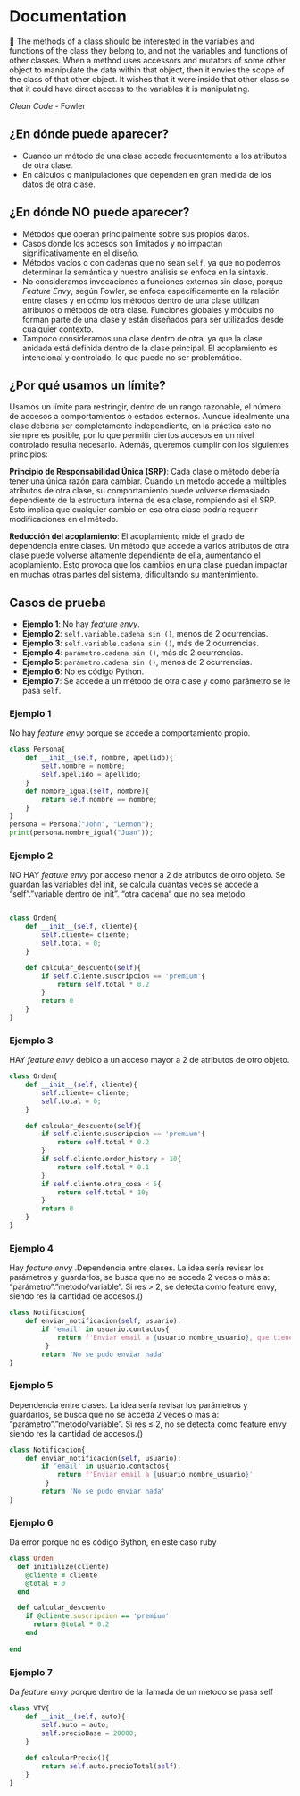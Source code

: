 # Documentation

<aside>
📌
The methods of a class should be interested in the variables and functions of the class they belong to, and not the variables and functions of other classes. When a method uses accessors and mutators of some other object to manipulate the data within that object, then it envies the scope of the class of that other object. It wishes that it were inside that other class so that it could have direct access to the variables it is manipulating.

*Clean Code* - Fowler
</aside>

## ¿En dónde puede aparecer?

- Cuando un método de una clase accede frecuentemente a los atributos de otra clase.
- En cálculos o manipulaciones que dependen en gran medida de los datos de otra clase.

## ¿En dónde NO puede aparecer?

- Métodos que operan principalmente sobre sus propios datos.
- Casos donde los accesos son limitados y no impactan significativamente en el diseño.
- Métodos vacíos o con cadenas que no sean `self`, ya que no podemos determinar la semántica y nuestro análisis se enfoca en la sintaxis.
- No consideramos invocaciones a funciones externas sin clase, porque *Feature Envy*, según Fowler, se enfoca específicamente en la relación entre clases y en cómo los métodos dentro de una clase utilizan atributos o métodos de otra clase. Funciones globales y módulos no forman parte de una clase y están diseñados para ser utilizados desde cualquier contexto.
- Tampoco consideramos una clase dentro de otra, ya que la clase anidada está definida dentro de la clase principal. El acoplamiento es intencional y controlado, lo que puede no ser problemático.

## ¿Por qué usamos un límite?

Usamos un límite para restringir, dentro de un rango razonable, el número de accesos a comportamientos o estados externos. Aunque idealmente una clase debería ser completamente independiente, en la práctica esto no siempre es posible, por lo que permitir ciertos accesos en un nivel controlado resulta necesario. Además, queremos cumplir con los siguientes principios:

**Principio de Responsabilidad Única (SRP)**: Cada clase o método debería tener una única razón para cambiar. Cuando un método accede a múltiples atributos de otra clase, su comportamiento puede volverse demasiado dependiente de la estructura interna de esa clase, rompiendo así el SRP. Esto implica que cualquier cambio en esa otra clase podría requerir modificaciones en el método.

**Reducción del acoplamiento**: El acoplamiento mide el grado de dependencia entre clases. Un método que accede a varios atributos de otra clase puede volverse altamente dependiente de ella, aumentando el acoplamiento. Esto provoca que los cambios en una clase puedan impactar en muchas otras partes del sistema, dificultando su mantenimiento.

## Casos de prueba

- **Ejemplo 1**: No hay *feature envy*.
- **Ejemplo 2**: `self.variable.cadena sin ()`, menos de 2 ocurrencias.
- **Ejemplo 3**: `self.variable.cadena sin ()`, más de 2 ocurrencias.
- **Ejemplo 4**: `parámetro.cadena sin ()`, más de 2 ocurrencias.
- **Ejemplo 5**: `parámetro.cadena sin ()`, menos de 2 ocurrencias.
- **Ejemplo 6**: No es código Python.
- **Ejemplo 7**: Se accede a un método de otra clase y como parámetro se le pasa `self`.

### Ejemplo 1

No hay *feature envy* porque se accede a comportamiento propio.

```python
class Persona{
    def __init__(self, nombre, apellido){
        self.nombre = nombre;
        self.apellido = apellido;
    }
    def nombre_igual(self, nombre){
        return self.nombre == nombre;
    }
}
persona = Persona("John", "Lennon");
print(persona.nombre_igual("Juan"));
```

### Ejemplo 2
NO HAY *feature envy* por acceso menor a 2 de atributos de otro objeto. Se guardan las variables del init,  se calcula cuantas veces se accede a “self”.”variable dentro de init”. “otra  cadena“ que no sea metodo.
```python

class Orden{
    def __init__(self, cliente){
        self.cliente= cliente;
        self.total = 0;
    }

    def calcular_descuento(self){
        if self.cliente.suscripcion == 'premium'{
            return self.total * 0.2
        }
        return 0
    }
}
```

### Ejemplo 3
HAY *feature envy* debido a un acceso mayor a 2 de atributos de otro objeto.


```python
class Orden{
    def __init__(self, cliente){
        self.cliente= cliente;
        self.total = 0;
    }

    def calcular_descuento(self){
        if self.cliente.suscripcion == 'premium'{
            return self.total * 0.2
        }
        if self.cliente.order_history > 10{
            return self.total * 0.1
        }
        if self.cliente.otra_cosa < 5{
	        return self.total * 10;
        }
        return 0
    }
}
```

### Ejemplo 4
Hay *feature envy* .Dependencia entre clases. La idea sería revisar los parámetros y guardarlos, se busca que no se acceda 2 veces o más a: “parámetro”.”metodo/variable”. Si res > 2, se detecta como feature envy, siendo res la cantidad de accesos.() 

```python
class Notificacion{
    def enviar_notificacion(self, usuario):
        if 'email' in usuario.contactos{
            return f'Enviar email a {usuario.nombre_usuario}, que tiene mail{usuario.email}'  
         }
        return 'No se pudo enviar nada'
}
```
### Ejemplo 5
Dependencia entre clases. La idea sería revisar los parámetros y guardarlos, se busca que no se acceda 2 veces o más a: “parámetro”.”metodo/variable”. Si res ≤ 2, no se detecta como feature envy, siendo res la cantidad de accesos.() 
```python
class Notificacion{
    def enviar_notificacion(self, usuario):
        if 'email' in usuario.contactos{
            return f'Enviar email a {usuario.nombre_usuario}'  
         }
        return 'No se pudo enviar nada'
}
```

### Ejemplo 6
Da error porque no es código Bython, en este caso ruby
```ruby
class Orden
  def initialize(cliente)
    @cliente = cliente
    @total = 0
  end

  def calcular_descuento
    if @cliente.suscripcion == 'premium'
      return @total * 0.2
    end
    
end
```

### Ejemplo 7
Da *feature envy* porque dentro de la llamada de un metodo se pasa self
```python
class VTV{
	def __init__(self, auto){
		self.auto = auto;
		self.precioBase = 20000;
	}
	
	def calcularPrecio(){
		return self.auto.precioTotal(self);
	}
}
```